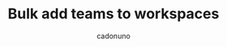---
layout: post
repolink: "https://github.com/cadonuno/add-team-to-workspace"
title: "Bulk add teams to workspaces"
description: "Allows for adding teams to workspaces in bulk."
author: "cadonuno"
author-link: "https://github.com/cadonuno/"
content-type: "software_composition_analysis"
repo: "github"
repo_title: "Bulk add teams to workspaces"
---